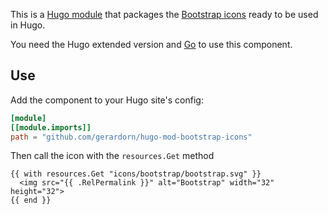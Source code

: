 This is a [Hugo module](https://gohugo.io/hugo-modules/) that packages the [Bootstrap icons](https://icons.getbootstrap.com/) ready to be used in Hugo.

You need the Hugo extended version and [Go](https://golang.org/dl/) to use this component.

## Use

Add the component to your Hugo site's config:

```toml
[module]
[[module.imports]]
path = "github.com/gerardorn/hugo-mod-bootstrap-icons"
```

Then call the icon with the `resources.Get` method
```
{{ with resources.Get "icons/bootstrap/bootstrap.svg" }}
  <img src="{{ .RelPermalink }}" alt="Bootstrap" width="32" height="32">
{{ end }}

```

